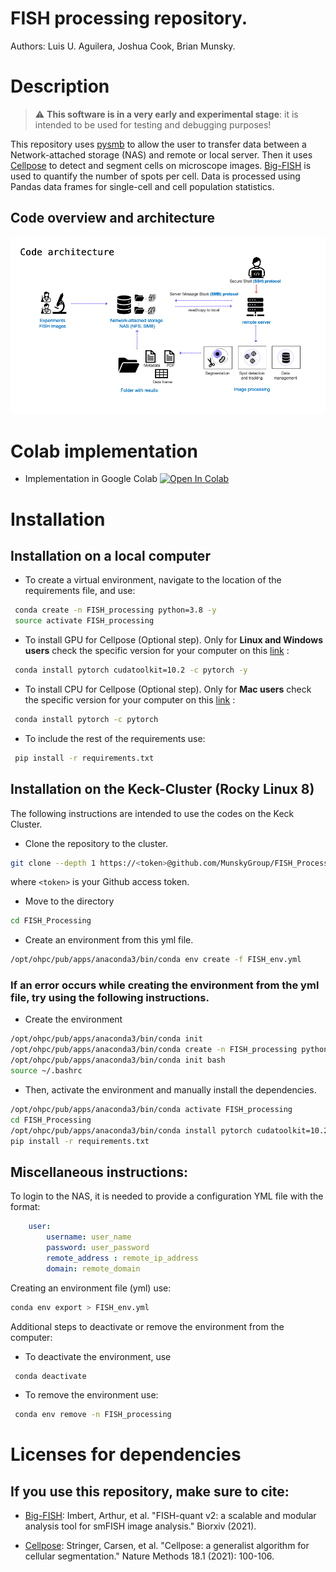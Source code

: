 # FISH processing repository.

Authors: Luis U. Aguilera, Joshua Cook, Brian Munsky.

# Description

>:warning: **This software is in a very early and experimental stage**: it is intended to be used for testing and debugging purposes!

This repository uses [pysmb](https://github.com/miketeo/pysmb) to allow the user to transfer data between a Network-attached storage (NAS) and remote or local server. Then it uses [Cellpose](https://github.com/MouseLand/cellpose) to detect and segment cells on microscope images. [Big-FISH](https://github.com/fish-quant/big-fish) is used to quantify the number of spots per cell. Data is processed using Pandas data frames for single-cell and cell population statistics.

## Code overview and architecture

<img src= https://github.com/MunskyGroup/FISH_Processing/raw/main/docs/images/code_architecture.png alt="drawing" width="1200"/>

# Colab implementation

 * Implementation in Google Colab [![Open In Colab](https://colab.research.google.com/assets/colab-badge.svg)]( https://colab.research.google.com/drive/1CQx4e5MQ0ZsZSQgqtLzVVh53dAg4uaQj?usp=sharing)

# Installation 

## Installation on a local computer

* To create a virtual environment, navigate to the location of the requirements file, and use:
```sh
 conda create -n FISH_processing python=3.8 -y
 source activate FISH_processing
```
* To install GPU for Cellpose (Optional step). Only for **Linux and Windows users** check the specific version for your computer on this [link]( https://pytorch.org/get-started/locally/) :
```sh
 conda install pytorch cudatoolkit=10.2 -c pytorch -y
```
* To install CPU for Cellpose (Optional step). Only for **Mac users** check the specific version for your computer on this [link]( https://pytorch.org/get-started/locally/) :
```sh
 conda install pytorch -c pytorch
```
* To include the rest of the requirements use:
```sh
 pip install -r requirements.txt
```

## Installation on the Keck-Cluster (Rocky Linux 8)

The following instructions are intended to use the codes on the Keck Cluster.

* Clone the repository to the cluster.
```sh
git clone --depth 1 https://<token>@github.com/MunskyGroup/FISH_Processing.git
```
where `<token>` is your Github access token. 

* Move to the directory
```sh
cd FISH_Processing 
```
* Create an environment from this yml file.
```sh
/opt/ohpc/pub/apps/anaconda3/bin/conda env create -f FISH_env.yml
```

###  If an error occurs while creating the environment from the yml file, try using the following instructions.

* Create the environment
```sh
/opt/ohpc/pub/apps/anaconda3/bin/conda init 
/opt/ohpc/pub/apps/anaconda3/bin/conda create -n FISH_processing python=3.8 -y
/opt/ohpc/pub/apps/anaconda3/bin/conda init bash
source ~/.bashrc
```

* Then, activate the environment and manually install the dependencies.

```sh
/opt/ohpc/pub/apps/anaconda3/bin/conda activate FISH_processing
cd FISH_Processing
/opt/ohpc/pub/apps/anaconda3/bin/conda install pytorch cudatoolkit=10.2 -c pytorch -y
pip install -r requirements.txt
```

## Miscellaneous instructions:

To login to the NAS, it is needed to provide a configuration YML file with the format:
```yml
    user:
        username: user_name
        password: user_password
        remote_address : remote_ip_address
        domain: remote_domain
```

Creating an environment file (yml) use:
```sh
conda env export > FISH_env.yml
```

Additional steps to deactivate or remove the environment from the computer:

* To deactivate the environment, use
```sh
 conda deactivate
```
* To remove the environment use:
```sh
 conda env remove -n FISH_processing
```

# Licenses for dependencies

## If you use this repository, make sure to cite:

- [Big-FISH](https://github.com/fish-quant/big-fish):
Imbert, Arthur, et al. "FISH-quant v2: a scalable and modular analysis tool for smFISH image analysis." Biorxiv (2021).

- [Cellpose](https://github.com/MouseLand/cellpose):
 Stringer, Carsen, et al. "Cellpose: a generalist algorithm for cellular segmentation." Nature Methods 18.1 (2021): 100-106.
